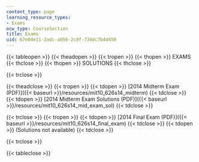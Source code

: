 ```yaml
---
content_type: page
learning_resource_types:
- Exams
ocw_type: CourseSection
title: Exams
uid: 67e04e11-2adc-a056-2c8f-734dc7b4d450
---
```


{{< tableopen >}}
{{< theadopen >}}
{{< tropen >}}
{{< thopen >}}
EXAMS
{{< thclose >}}
{{< thopen >}}
SOLUTIONS
{{< thclose >}}

{{< trclose >}}

{{< theadclose >}}
{{< tropen >}}
{{< tdopen >}}
[2014 Midterm Exam (PDF)]({{< baseurl >}}/resources/mit10_626s14_midterm)
{{< tdclose >}}
{{< tdopen >}}
[2014 Midterm Exam Solutions (PDF)]({{< baseurl >}}/resources/mit10_626s14_mid_exam_sol)
{{< tdclose >}}

{{< trclose >}}
{{< tropen >}}
{{< tdopen >}}
[2014 Final Exam (PDF)]({{< baseurl >}}/resources/mit10_626s14_final_exam)
{{< tdclose >}}
{{< tdopen >}}
(Solutions not available)
{{< tdclose >}}

{{< trclose >}}

{{< tableclose >}}